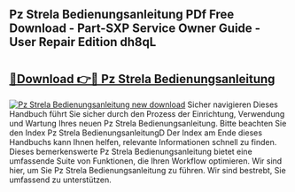 ## Pz Strela Bedienungsanleitung PDf Free Download - Part-SXP Service Owner Guide - User Repair Edition dh8qL

# <h2><a href="http://df19ln5.blite.top/?on=Pz+Strela+Bedienungsanleitung">🔗Download 👉🔴 Pz Strela Bedienungsanleitung</a></h2>

[![Pz Strela Bedienungsanleitung new download](https://i.imgur.com/lujVjoI.png)](http://df19ln5.blite.top/?on=Pz+Strela+Bedienungsanleitung)
Sicher navigieren Dieses Handbuch führt Sie sicher durch den Prozess der Einrichtung, Verwendung und Wartung Ihres neuen Pz Strela Bedienungsanleitung. Bitte beachten Sie den Index Pz Strela BedienungsanleitungD Der Index am Ende dieses Handbuchs kann Ihnen helfen, relevante Informationen schnell zu finden. Dieses bemerkenswerte Pz Strela Bedienungsanleitung bietet eine umfassende Suite von Funktionen, die Ihren Workflow optimieren. Wir sind hier, um Sie Pz Strela Bedienungsanleitung zu führen. Wir sind bestrebt, Sie umfassend zu unterstützen.
